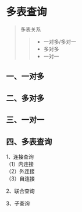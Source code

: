 # 多表查询
> 多表关系
>> - 一对多/多对一
>> - 多对多
>> - 一对一

## 一、一对多

## 二、多对多

## 三、一对一

## 四、多表查询
1、连接查询  
（1）内连接  
（2）外连接  
（3）自连接

2、联合查询

3、子查询
